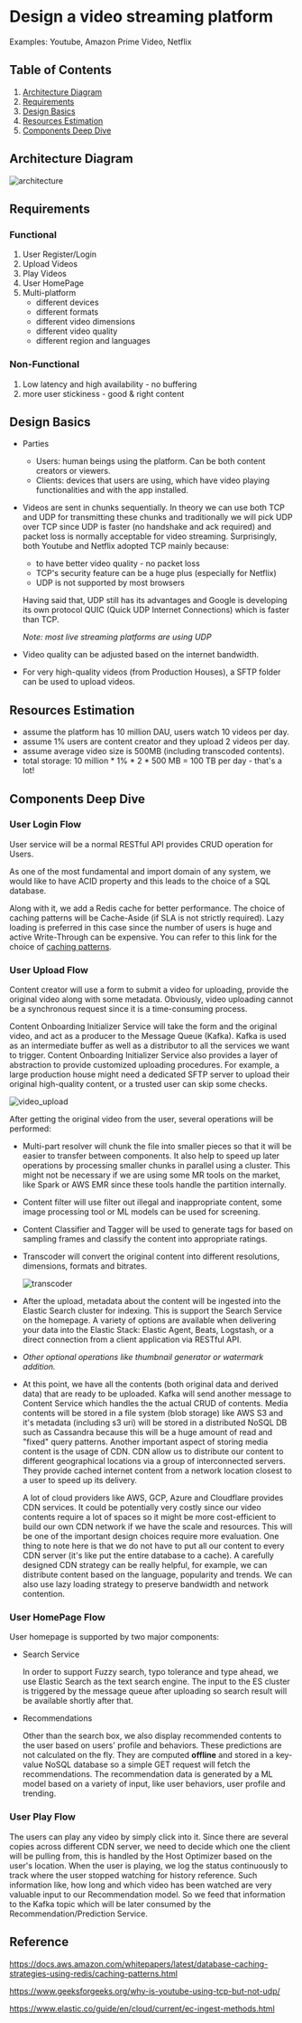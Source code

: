 # Design a video streaming platform
Examples: Youtube, Amazon Prime Video, Netflix

## Table of Contents
1. [Architecture Diagram](#architecture-diagram)
2. [Requirements](#requirements)
3. [Design Basics](#design-basics)
4. [Resources Estimation](#resources-estimation)
4. [Components Deep Dive](#components-deep-dive)


## Architecture Diagram
![architecture](/case-study/streaming-platform/Video%20Streaming%20Platform.jpg)

## Requirements
### Functional
1. User Register/Login
2. Upload Videos
3. Play Videos
4. User HomePage
5. Multi-platform
    * different devices
    * different formats
    * different video dimensions
    * different video quality
    * different region and languages
### Non-Functional
1. Low latency and high availability - no buffering
2. more user stickiness - good & right content

## Design Basics
* Parties
    * Users: human beings using the platform. Can be both content creators or viewers.
    * Clients: devices that users are using, which have video playing functionalities and with the app installed.
* Videos are sent in chunks sequentially. In theory we can use both TCP and UDP for transmitting these chunks and traditionally we will pick UDP over TCP since UDP is faster (no handshake and ack required) and packet loss is normally acceptable for video streaming. Surprisingly, both Youtube and Netflix adopted TCP mainly because:
    * to have better video quality - no packet loss
    * TCP's security feature can be a huge plus (especially for Netflix)
    * UDP is not supported by most browsers

    Having said that, UDP still has its advantages and Google is developing its own protocol QUIC (Quick UDP Internet Connections) which is faster than TCP. 
    
    *Note: most live streaming platforms are using UDP*
* Video quality can be adjusted based on the internet bandwidth.
* For very high-quality videos (from Production Houses), a SFTP folder can be used to upload videos.

## Resources Estimation
* assume the platform has 10 million DAU, users watch 10 videos per day.
* assume 1% users are content creator and they upload 2 videos per day.
* assume average video size is 500MB (including transcoded contents).
* total storage: 10 million * 1% * 2 * 500 MB = 100 TB per day - that's a lot!

## Components Deep Dive
### User Login Flow
User service will be a normal RESTful API provides CRUD operation for Users. 

As one of the most fundamental and import domain of any system, we would like to have ACID property and this leads to the choice of a SQL database. 

Along with it, we add a Redis cache for better performance. The choice of caching patterns will be Cache-Aside (if SLA is not strictly required). Lazy loading is preferred in this case since the number of users is huge and active Write-Through can be expensive. You can refer to this link for the choice of [caching patterns](https://docs.aws.amazon.com/whitepapers/latest/database-caching-strategies-using-redis/caching-patterns.html).


### User Upload Flow
Content creator will use a form to submit a video for uploading, provide the original video along with some metadata. Obviously, video uploading cannot be a synchronous request since it is a time-consuming process. 

Content Onboarding Initializer Service will take the form and the original video, and act as a producer to the Message Queue (Kafka). Kafka is used as an intermediate buffer as well as a distributor to all the services we want to trigger. Content Onboarding Initializer Service also provides a layer of abstraction to provide customized uploading procedures. For example, a large production house might need a dedicated SFTP server to upload their original high-quality content, or a trusted user can skip some checks. 


![video_upload](/case-study/streaming-platform/video_upload.jpg)

After getting the original video from the user, several operations will be performed:
* Multi-part resolver will chunk the file into smaller pieces so that it will be easier to transfer between components. It also help to speed up later operations by processing smaller chunks in parallel using a cluster. This might not be necessary if we are using some MR tools on the market, like Spark or AWS EMR since these tools handle the partition internally. 
* Content filter will use filter out illegal and inappropriate content, some image processing tool or ML models can be used for screening.
* Content Classifier and Tagger will be used to generate tags for based on sampling frames and classify the content into appropriate ratings.
* Transcoder will convert the original content into different resolutions, dimensions, formats and bitrates.

    ![transcoder](/case-study/streaming-platform/transcoder.jpg)

* After the upload, metadata about the content will be ingested into the Elastic Search cluster for indexing. This is support the Search Service on the homepage. A variety of options are available when delivering your data into the Elastic Stack: Elastic Agent, Beats, Logstash, or a direct connection from a client application via RESTful API.
* *Other optional operations like thumbnail generator or watermark addition.*
* At this point, we have all the contents (both original data and derived data) that are ready to be uploaded. Kafka will send another message to Content Service which handles the the actual CRUD of contents. Media contents will be stored in a file system (blob storage) like AWS S3 and it's metadata (including s3 uri) will be stored in a distributed NoSQL DB such as Cassandra because this will be a huge amount of read and "fixed" query patterns. Another important aspect of storing media content is the usage of CDN. CDN allow us to distribute our content to different geographical locations via a group of interconnected servers. They provide cached internet content from a network location closest to a user to speed up its delivery.

    A lot of cloud providers like AWS, GCP, Azure and Cloudflare provides CDN services. It could be potentially very costly since our video contents require a lot of spaces so it might be more cost-efficient to build our own CDN network if we have the scale and resources. This will be one of the important design choices require more evaluation. One thing to note here is that we do not have to put all our content to every CDN server (it's like put the entire database to a cache). A carefully designed CDN strategy can be really helpful, for example, we can distribute content based on the language, popularity and trends. We can also use lazy loading strategy to preserve bandwidth and network contention.

### User HomePage Flow
User homepage is supported by two major components:
* Search Service

    In order to support Fuzzy search, typo tolerance and type ahead, we use Elastic Search as the text search engine. The input to the ES cluster is triggered by the message queue after uploading so search result will be available shortly after that. 
* Recommendations

    Other than the search box, we also display recommended contents to the user based on users' profile and behaviors. These predictions are not calculated on the fly. They are computed **offline** and stored in a key-value NoSQL database so a simple GET request will fetch the recommendations. The recommendation data is generated by a ML model based on a variety of input, like user behaviors, user profile and trending. 

### User Play Flow
The users can play any video by simply click into it. Since there are several copies across different CDN server, we need to decide which one the client will be pulling from, this is handled by the Host Optimizer based on the user's location. When the user is playing, we log the status continuously to track where the user stopped watching for history reference. Such information like, how long and which video has been watched are very valuable input to our Recommendation model. So we feed that information to the Kafka topic which will be later consumed by the Recommendation/Prediction Service. 


## Reference
https://docs.aws.amazon.com/whitepapers/latest/database-caching-strategies-using-redis/caching-patterns.html

https://www.geeksforgeeks.org/why-is-youtube-using-tcp-but-not-udp/

https://www.elastic.co/guide/en/cloud/current/ec-ingest-methods.html

